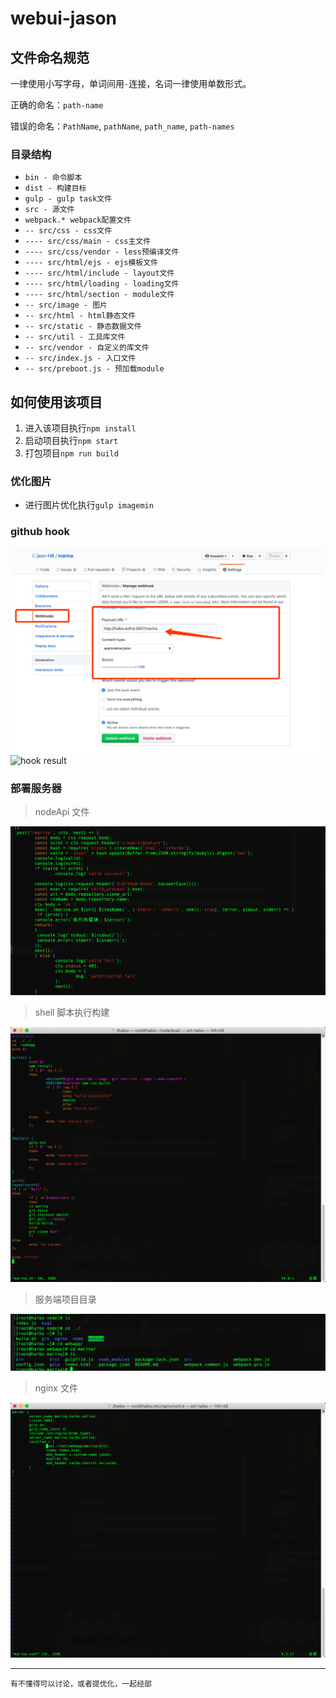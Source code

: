 # webui-jason

## 文件命名规范

一律使用小写字母，单词间用`-`连接，名词一律使用单数形式。

正确的命名：`path-name`

错误的命名：`PathName`, `pathName`, `path_name`, `path-names`

### 目录结构

- `bin - 命令脚本`
- `dist - 构建目标`
- `gulp - gulp task文件`
- `src - 源文件`
- `webpack.* webpack配置文件`
- `-- src/css - css文件`
- `---- src/css/main - css主文件`
- `---- src/css/vendor - less预编译文件`
- `---- src/html/ejs - ejs模板文件`
- `---- src/html/include - layout文件`
- `---- src/html/loading - loading文件`
- `---- src/html/section - module文件`
- `-- src/image - 图片`
- `-- src/html - html静态文件`
- `-- src/static - 静态数据文件`
- `-- src/util - 工具库文件`
- `-- src/vendor - 自定义的库文件`
- `-- src/index.js - 入口文件`
- `-- src/preboot.js - 预加载module`


## 如何使用该项目

1. 进入该项目执行`npm install`
2. 启动项目执行`npm start`
3. 打包项目`npm run build`

### 优化图片

- 进行图片优化执行`gulp imagemin`

### github hook
![github hook](https://github.com/json-HB/marina/blob/master/assert/githubHook.png)
![hook result](https://github.com/json-HB/marina/blob/master/assert/result.png)

### 部署服务器
> nodeApi 文件

![nodeApi](https://github.com/json-HB/marina/blob/master/assert/nodeApi.jpg)

> shell 脚本执行构建

![shell](https://github.com/json-HB/marina/blob/master/assert/shellDeploy.jpg)

> 服务端项目目录

![serverWeb](https://github.com/json-HB/marina/blob/master/assert/serverWeb.jpg)

> nginx 文件

![serverWeb](https://github.com/json-HB/marina/blob/master/assert/nginx.jpg)

------

`有不懂得可以讨论，或者提优化，一起经部`
